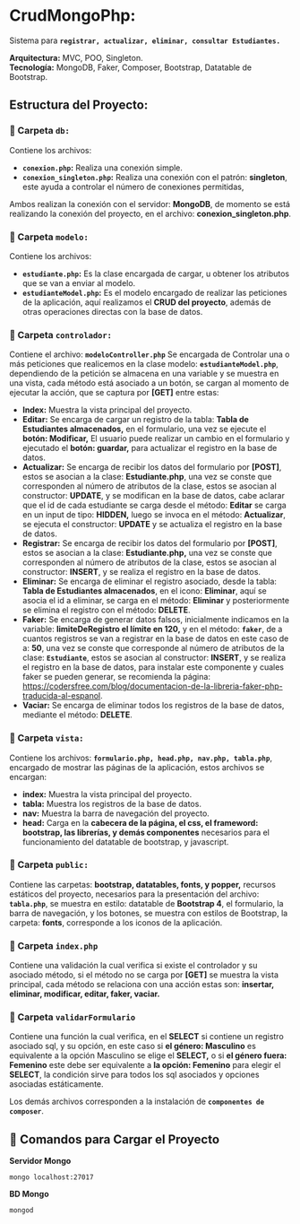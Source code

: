 # CrudMongoPhp:
Sistema para **`registrar, actualizar, eliminar, consultar Estudiantes.`**

**Arquitectura:** MVC, POO, Singleton.  
**Tecnología:** MongoDB, Faker, Composer, Bootstrap, Datatable de Bootstrap.

## Estructura del Proyecto:

### 📂 Carpeta `db:`
Contiene los archivos:
- **`conexion.php`:** Realiza una conexión simple.
- **`conexion_singleton.php`:** Realiza una conexión con el patrón: **singleton**, este ayuda a controlar el número de conexiones permitidas,


Ambos realizan la conexión con el servidor: **MongoDB**, de momento se está realizando la conexión del proyecto, en el archivo: **conexion_singleton.php**.

### 📂 Carpeta `modelo:`
Contiene los archivos:
- **`estudiante.php`:** Es la clase encargada de cargar, u obtener los atributos que se van a enviar al modelo.
- **`estudianteModel.php`:** Es el modelo encargado de realizar las peticiones de la aplicación, aquí realizamos el **CRUD del proyecto**, además de otras operaciones directas con la base de datos.

### 📂 Carpeta `controlador:`
Contiene el archivo: **`modeloController.php`** Se encargada de Controlar una o más peticiones que realicemos en la clase modelo: **`estudianteModel.php`**, dependiendo de la petición se almacena en una variable y se muestra en una vista, cada método está asociado a un botón, se cargan al momento de ejecutar la acción, que se captura por **[GET]** entre estas:
- **Index:** Muestra la vista principal del proyecto.
- **Editar:** Se encarga de cargar un registro de la tabla: **Tabla de Estudiantes almacenados,** en el formulario, una vez se ejecute el **botón: Modificar,** El usuario puede realizar un cambio en el formulario y ejecutado el **botón: guardar,** para actualizar el registro en la base de datos.
- **Actualizar:** Se encarga de recibir los datos del formulario por **[POST]**, estos se asocian a la clase: **Estudiante.php**, una vez se conste que corresponden al número de atributos de la clase, estos se asocian al constructor: **UPDATE**, y se modifican en la base de datos, cabe aclarar que el id de cada estudiante se carga desde el método: **Editar** se carga en un input de tipo: **HIDDEN,** luego se invoca en el método: **Actualizar**, se ejecuta el constructor: **UPDATE**  y se actualiza el registro en la base de datos.
- **Registrar:** Se encarga de recibir los datos del formulario por **[POST]**, estos se asocian a la clase: **Estudiante.php,** una vez se conste que corresponden al número de atributos de la clase, estos se asocian al constructor: **INSERT**, y se realiza el registro en la base de datos.
- **Eliminar:** Se encarga de eliminar el registro asociado, desde la tabla: **Tabla de Estudiantes almacenados**, en el icono: **Eliminar**, aquí se asocia el id a eliminar, se carga en el método: **Eliminar** y posteriormente se elimina el registro con el método: **DELETE**.
- **Faker:** Se encarga de generar datos falsos, inicialmente indicamos en la variable: **limiteDeRegistro el límite en 120,** y en el método: **`faker`**, de a cuantos registros se van a registrar en la base de datos en este caso de a: **50**, una vez se conste que corresponde al número de atributos de la clase: **`Estudiante`**, estos se asocian al constructor: **INSERT**, y se realiza el registro en la base de datos, para instalar este componente y cuales faker se pueden generar, se recomienda la página: https://codersfree.com/blog/documentacion-de-la-libreria-faker-php-traducida-al-espanol.
- **Vaciar:** Se encarga de eliminar todos los registros de la base de datos, mediante el método: **DELETE**.

### 📂 Carpeta `vista:`
Contiene los archivos: **`formulario.php, head.php, nav.php, tabla.php`**, encargado de mostrar las páginas de la aplicación, estos archivos se encargan:
- **index:** Muestra la vista principal del proyecto.
- **tabla:** Muestra los registros de la base de datos.
- **nav:** Muestra la barra de navegación del proyecto.
- **head:** Carga en la **cabecera de la página, el css, el frameword: bootstrap, las librerías, y demás componentes** necesarios para el funcionamiento del datatable de bootstrap, y javascript.

### 📂 Carpeta `public:`
Contiene las carpetas: **bootstrap, datatables, fonts, y popper,** recursos estáticos del proyecto, necesarios para la presentación del archivo: **`tabla.php`**, se muestra en estilo: datatable de **Bootstrap 4**, el formulario, la barra de navegación, y los botones, se muestra con estilos de Bootstrap, la carpeta: **fonts**, corresponde a los iconos de la aplicación.

### 📄 Carpeta `index.php`
Contiene una validación la cual verifica si existe el controlador y su asociado método, si el método no se carga por **[GET]** se muestra la vista principal, cada método se relaciona con una acción estas son: **insertar, eliminar, modificar, editar, faker, vaciar.**

### 📄 Carpeta `validarFormulario`
Contiene una función la cual verifica, en el **SELECT** si contiene un registro asociado sql, y su opción, en este caso si **el género: Masculino** es equivalente a la opción Masculino se elige el **SELECT,** o si **el género fuera: Femenino** este debe ser equivalente a **la opción: Femenino** para elegir el **SELECT**, la condición sirve para todos los sql asociados y opciones asociadas estáticamente.

Los demás archivos corresponden a la instalación de **`componentes de composer`**. 

## 🚀 Comandos para Cargar el Proyecto
**Servidor Mongo**


`mongo localhost:27017`

**BD Mongo**


`mongod`

